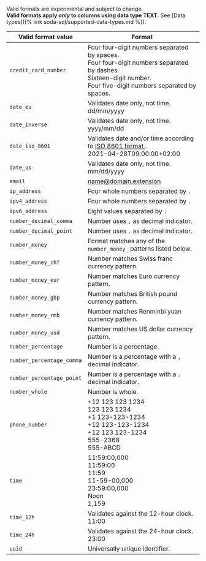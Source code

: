 Valid formats are experimental and subject to change.<br />
**Valid formats apply *only* to columns using data type TEXT.** See [Data types]({% link soda-sql/supported-data-types.md %}).

| Valid format value <br />  | Format |
| ----- | ------ |
| `credit_card_number` | Four four-digit numbers separated by spaces.<br /> Four four-digit numbers separated by dashes.<br /> Sixteen-digit number.<br /> Four five-digit numbers separated by spaces.<br />|
| `date_eu` | Validates date only, not time. <br />dd/mm/yyyy |
| `date_inverse` | Validates date only, not time. <br />yyyy/mm/dd |
| `date_iso_8601` | Validates date and/or time according to <a href="https://www.w3.org/TR/NOTE-datetime" target="_blank">ISO 8601 format </a>. <br /> 2021-04-28T09:00:00+02:00 |
| `date_us` | Validates date only, not time. <br />mm/dd/yyyy |
| `email` | name@domain.extension |
| `ip_address` | Four whole numbers separated by `.` |
| `ipv4_address` | Four whole numbers separated by `.` |
| `ipv6_address` | Eight values separated by `:` |
| `number_decimal_comma` | Number uses `,` as decimal indicator.|
| `number_decimal_point` | Number uses `.` as decimal indicator.|
| `number_money` | Format matches any of the `number_money_` patterns listed below.|
| `number_money_chf` | Number matches Swiss franc currency pattern. |
| `number_money_eur` | Number matches Euro currency pattern. |
| `number_money_gbp` | Number matches British pound currency pattern. |
| `number_money_rmb` | Number matches Renminbi yuan currency pattern. |
| `number_money_usd` | Number matches US dollar currency pattern. |
| `number_percentage` | Number is a percentage. |
| `number_percentage_comma` | Number is a percentage with a `,` decimal indicator. |
| `number_percentage_point` | Number is a percentage with a `.` decimal indicator. |
| `number_whole` | Number is whole. |
| `phone_number` | +12 123 123 1234<br /> 123 123 1234<br /> +1 123-123-1234<br /> +12 123-123-1234<br /> +12 123 123-1234<br /> 555-2368<br /> 555-ABCD |
| `time` | 11:59:00,000<br /> 11:59:00<br /> 11:59<br /> 11-59-00,000<br /> 23:59:00,000<br /> Noon<br /> 1,159 |
| `time_12h` | Validates against the 12-hour clock. <br /> 11:00 |
| `time_24h` | Validates against the 24-hour clock. <br /> 23:00 |
| `uuid` | Universally unique identifier. |

